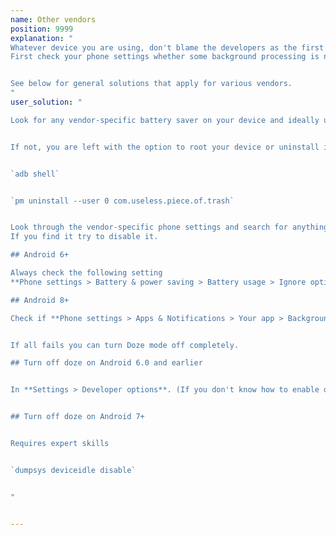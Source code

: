 ```yaml
---
name: Other vendors
position: 9999
explanation: "
Whatever device you are using, don't blame the developers as the first thing when something goes wrong.
First check your phone settings whether some background processing is not restricted on your device.


See below for general solutions that apply for various vendors.
"
user_solution: "

Look for any vendor-specific battery saver on your device and ideally uninstall if possible, disable if possible.


If not, you are left with the option to root your device or uninstall it though **adb** (requires some expert skills though):


`adb shell`


`pm uninstall --user 0 com.useless.piece.of.trash`


Look through the vendor-specific phone settings and search for anything related to battery optimization or background processing.
If you find it try to disable it.

## Android 6+

Always check the following setting
**Phone settings > Battery & power saving > Battery usage > Ignore optimizations > Turn on** to ignore battery optimization for your app.

## Android 8+

Check if **Phone settings > Apps & Notifications > Your app > Background restrictions** or **Background limits** are not enabled for the app.


If all fails you can turn Doze mode off completely.

## Turn off doze on Android 6.0 and earlier


In **Settings > Developer options**. (If you don't know how to enable developer options, Google should help.)


## Turn off doze on Android 7+


Requires expert skills


`dumpsys deviceidle disable`


"


---
```

